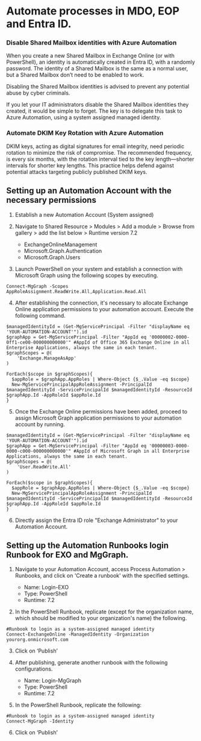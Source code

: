 # Automate processes in MDO, EOP and Entra ID.

### Disable Shared Mailbox identities with Azure Automation
When you create a new Shared Mailbox in Exchange Online (or with PowerShell), an identity is automatically created in Entra ID, with a randomly password. The identity of a Shared Mailbox is the same as a normal user, but a Shared Mailbox don’t need to be enabled to work.

Disabling the Shared Mailbox identities is advised to prevent any potential abuse by cyber criminals.

If you let your IT administrators disable the Shared Mailbox identities they created, it would be simple to forget. The key is to delegate this task to Azure Automation, using a system assigned managed identity.

### Automate DKIM Key Rotation with Azure Automation
DKIM keys, acting as digital signatures for email integrity, need periodic rotation to minimize the risk of compromise. The recommended frequency, is every six months, with the rotation interval tied to the key length—shorter intervals for shorter key lengths. This practice helps defend against potential attacks targeting publicly published DKIM keys.


## Setting up an Automation Account with the necessary permissions
1. Establish a new Automation Account (System assigned)
   
2. Navigate to Shared Resource > Modules > Add a module > Browse from gallery > add the list below > Runtime version 7.2
    - ExchangeOnlineManagement
    - Microsoft.Graph.Authentication
    - Microsoft.Graph.Users
    
3. Launch PowerShell on your system and establish a connection with Microsoft Graph using the following scopes by executing.
```
Connect-MgGraph -Scopes AppRoleAssignment.ReadWrite.All,Application.Read.All
```

4. After establishing the connection, it's necessary to allocate Exchange Online application permissions to your automation account. Execute the following command.
```
$managedIdentityId = (Get-MgServicePrincipal -Filter "displayName eq 'YOUR-AUTOMATION-ACCOUNT'").id
$graphApp = Get-MgServicePrincipal -Filter "AppId eq '00000002-0000-0ff1-ce00-000000000000'" #AppId of Office 365 Exchange Online in all Enterprise Applications, always the same in each tenant.
$graphScopes = @(
    'Exchange.ManageAsApp'
)

ForEach($scope in $graphScopes){
  $appRole = $graphApp.AppRoles | Where-Object {$_.Value -eq $scope}
  New-MgServicePrincipalAppRoleAssignment -PrincipalId $managedIdentityId -ServicePrincipalId $managedIdentityId -ResourceId $graphApp.Id -AppRoleId $appRole.Id
}
```

5. Once the Exchange Online permissions have been added, proceed to assign Microsoft Graph application permissions to your automation account by running.
```
$managedIdentityId = (Get-MgServicePrincipal -Filter "displayName eq 'YOUR-AUTOMATION-ACCOUNT'").id
$graphApp = Get-MgServicePrincipal -Filter "AppId eq '00000003-0000-0000-c000-000000000000'" #AppId of Microsoft Graph in all Enterprise Applications, always the same in each tenant.
$graphScopes = @(
    'User.ReadWrite.All'
)

ForEach($scope in $graphScopes){
  $appRole = $graphApp.AppRoles | Where-Object {$_.Value -eq $scope}
  New-MgServicePrincipalAppRoleAssignment -PrincipalId $managedIdentityId -ServicePrincipalId $managedIdentityId -ResourceId $graphApp.Id -AppRoleId $appRole.Id
}
```

6. Directly assign the Entra ID role "Exchange Administrator" to your Automation Account.

## Setting up the Automation Runbooks login Runbook for EXO and MgGraph.
1. Navigate to your Automation Account, access Process Automation > Runbooks, and click on 'Create a runbook' with the specified settings.
      - Name: Login-EXO
      - Type: PowerShell
      - Runtime: 7.2
  
2. In the PowerShell Runbook, replicate (except for the organization name, which should be modified to your organization's name) the following.
```
#Runbook to login as a system-assigned managed identity
Connect-ExchangeOnline -ManagedIdentity -Organization yourorg.onmicrosoft.com
```

3. Click on ‘Publish’
   
4. After publishing, generate another runbook with the following configurations.
      - Name: Login-MgGraph
      - Type: PowerShell
      - Runtime: 7.2
  
5. In the PowerShell Runbook, replicate the following:
```
#Runbook to login as a system-assigned managed identity
Connect-MgGraph -Identity
```

6. Click on ‘Publish’

##
